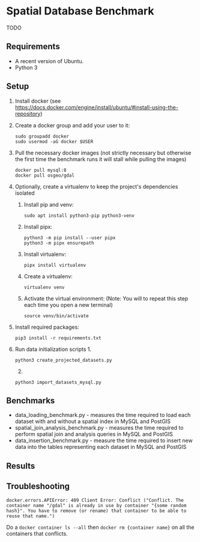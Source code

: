 # Spatial Database Benchmark

TODO

## Requirements

* A recent version of Ubuntu.
* Python 3

## Setup

1. Install docker (see <https://docs.docker.com/engine/install/ubuntu/#install-using-the-repository>)
2. Create a docker group and add your user to it:
    ```
    sudo groupadd docker
    sudo usermod -aG docker $USER
    ```
3. Pull the necessary docker images (not strictly necessary but otherwise the first time the benchmark runs it will stall while pulling the images)
    ```
    docker pull mysql:8
    docker pull osgeo/gdal
    ```
3. Optionally, create a virtualenv to keep the project's dependencies isolated
    1. Install pip and venv:
        ```
        sudo apt install python3-pip python3-venv
        ```
    2. Install pipx:
        ```
        python3 -m pip install --user pipx
        python3 -m pipx ensurepath
        ```
    3. Install virtualenv:
        ```
        pipx install virtualenv
        ```
    4. Create a virtualenv:
        ```
        virtualenv venv
        ```
    5. Activate the virtual environment: (Note: You will to repeat this step each time you open a new terminal)
        ```
        source venv/bin/activate
        ```
4. Install required packages:
    ```
    pip3 install -r requirements.txt
    ```

5. Run data initialization scripts
    1. 
    ```
    python3 create_projected_datasets.py
    ```
    2. 
    ```
    python3 import_datasets_mysql.py
    ```

## Benchmarks

* data_loading_benchmark.py - measures the time required to load each dataset with and without a spatial index in MySQL and PostGIS
* spatial_join_analysis_benchmark.py - measures the time required to perform spatial join and analysis queries in MySQL and PostGIS
* data_insertion_benchmark.py - measure the time required to insert new data into the tables representing each dataset in MySQL and PostGIS

## Results

## Troubleshooting

```
docker.errors.APIError: 409 Client Error: Conflict ("Conflict. The container name "/gdal" is already in use by container "{some random hash}". You have to remove (or rename) that container to be able to reuse that name.")
```

Do a `docker container ls --all` then `docker rm {container name}` on all the containers that conflicts.